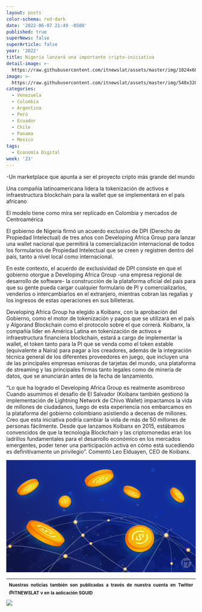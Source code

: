```yaml
---
layout: posts
color-schema: red-dark
date: '2022-06-07 21:49 -0500'
published: true
superNews: false
superArticle: false
year: '2022'
title: Nigeria lanzará una importante cripto-iniciativa
detail-image: >-
  https://raw.githubusercontent.com/itnewslat/assets/master/img/1024x680/Criptocoins-g.jpg
image: >-
  https://raw.githubusercontent.com/itnewslat/assets/master/img/540x320/Criptocoins-p.jpg
categories:
  - Venezuela
  - Colombia
  - Argentina
  - Perú
  - Ecuador
  - Chile
  - Panama
  - Mexico
tags:
  - Economía Digital
week: '23'
---
```

-Un marketplace que apunta a ser el proyecto cripto más grande del mundo

Una compañía latinoamericana lidera la tokenización de activos e infraestructura blockchain para la wallet que se implementará en el país africano

El modelo tiene como mira ser replicado en Colombia y mercados de Centroamérica
 
 El gobierno de Nigeria firmó un acuerdo exclusivo de DPI (Derecho de Propiedad Intelectual) de tres años con Developing Africa Group para lanzar una wallet nacional que permitirá la comercialización internacional de todos los formularios de Propiedad Intelectual que se creen y registren dentro del país, tanto a nivel local como internacional.

En este contexto, el acuerdo de exclusividad de DPI consiste en que el gobierno otorgue a Developing Africa Group -una empresa regional de desarrollo de software- la construcción de la plataforma oficial del país para que su gente pueda cargar cualquier formulario de PI y comercializarlos, venderlos o intercambiarlos en el extranjero, mientras cobran las regalías y los ingresos de estas operaciones en sus billeteras.

Developing Africa Group ha elegido a Koibanx, con la aprobación del Gobierno, como el motor de tokenización y pagos que se utilizará en el país y Algorand Blockchain como el protocolo sobre el que correrá. Koibanx, la compañía líder en América Latina en tokenización de activos e  infraestructura financiera blockchain, estará a cargo de implementar la wallet, el token tanto para la PI que se venda como el token estable (equivalente a Naira) para pagar a los creadores, además de la integración técnica general de los diferentes proveedores en juego, que incluyen una de las principales empresas emisoras de tarjetas del mundo, una plataforma de streaming y las principales firmas tanto legales como de minería de datos, que se anunciarán antes de la fecha de lanzamiento.

“Lo que ha logrado el Developing Africa Group es realmente asombroso  Cuando asumimos el desafío de El Salvador (Koibanx también gestionó la implementación de Lightning Network de Chivo Wallet) impactamos la vida de millones de ciudadanos, luego de esta experiencia nos embarcamos en la plataforma del gobierno colombiano asistiendo a decenas de millones. Creo que esta iniciativa podría cambiar la vida de más de 50 millones de personas fácilmente. Desde que lanzamos Koibanx en 2015, estábamos convencidos de que la tecnología Blockchain y las criptomonedas eran los ladrillos fundamentales para el desarrollo económico en los mercados emergentes, poder tener una participación activa en cómo está sucediendo es definitivamente un privilegio”. Comentó Leo Elduayen, CEO de Koibanx. 

 
![](https://raw.githubusercontent.com/itnewslat/assets/master/img/540x320/Criptocoins-p.jpg)

<table style="height: 42px;" width="569">
<tbody>
<tr>
<td style="text-align: justify;"><sub><strong>Nuestras noticias también son publicadas a través de nuestra cuenta en Twitter <a href="https://twitter.com/itnewslat?lang=es">@ITNEWSLAT</a> y en la aplicación <a href="https://squidapp.co/en/">SQUID</a></strong></sub></td>
</tr>
</tbody>
</table>

<img src="https://tracker.metricool.com/c3po.jpg?hash=56f88a41e39ab42c063cc51676587a04"/>